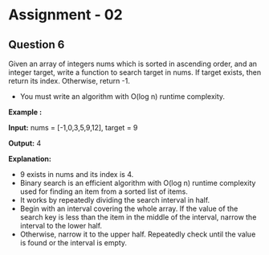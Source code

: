 # **Assignment - 02**

## **Question 6**
Given an array of integers nums which is sorted in ascending order, and an integer target,
write a function to search target in nums. If target exists, then return its index. Otherwise,
return -1.

- You must write an algorithm with O(log n) runtime complexity.

**Example :**

**Input:** nums = [-1,0,3,5,9,12], target = 9

**Output:** 4

**Explanation:**

- 9 exists in nums and its index is 4.
- Binary search is an efficient algorithm with O(log n) runtime complexity used for finding an item from a sorted list of items. 
- It works by repeatedly dividing the search interval in half.
- Begin with an interval covering the whole array. If the value of the search key is less than the item in the middle of the interval, narrow the interval to the lower half. 
- Otherwise, narrow it to the upper half. Repeatedly check until the value is found or the interval is empty.


